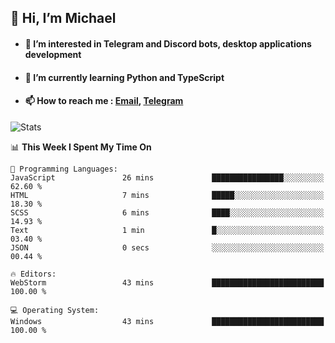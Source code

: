 ## 👋 Hi, I’m Michael
- #### 👀 I’m interested in Telegram and Discord bots, desktop applications development
- #### 🌱 I’m currently learning Python and TypeScript
- #### 📫 How to reach me : [Email](mailto:misha@kurapov.ru), [Telegram](https://t.me/mickr7)

![Stats](https://github-readme-stats.vercel.app/api?username=krpff&show_icons=true&theme=github_dark&hide_border=true&hide=issues&count_private=true&layout=compact)


<!--START_SECTION:waka-->
📊 **This Week I Spent My Time On** 

```text
💬 Programming Languages: 
JavaScript               26 mins             ████████████████░░░░░░░░░   62.60 % 
HTML                     7 mins              █████░░░░░░░░░░░░░░░░░░░░   18.30 % 
SCSS                     6 mins              ████░░░░░░░░░░░░░░░░░░░░░   14.93 % 
Text                     1 min               █░░░░░░░░░░░░░░░░░░░░░░░░   03.40 % 
JSON                     0 secs              ░░░░░░░░░░░░░░░░░░░░░░░░░   00.44 % 

🔥 Editors: 
WebStorm                 43 mins             █████████████████████████   100.00 % 

💻 Operating System: 
Windows                  43 mins             █████████████████████████   100.00 % 
```


<!--END_SECTION:waka-->

